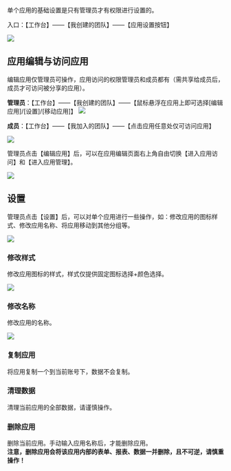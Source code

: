 单个应用的基础设置是只有管理员才有权限进行设置的。

入口：【工作台】——【我创建的团队】——【应用设置按钮】


![](../img/4-1-5i1.png)

## 应用编辑与访问应用
编辑应用仅管理员可操作，应用访问的权限管理员和成员都有（需共享给成员后，成员才可访问被分享的应用）。

**管理员**：【工作台】——【我创建的团队】——【鼠标悬浮在应用上即可选择[编辑应用]/[设置]/[移动应用]】
![](../img/4-1-5i2.png)

**成员**：【工作台】——【我加入的团队】——【点击应用任意处仅可访问应用】

![](../img/4-1-5i3.gif)

管理员点击【编辑应用】后，可以在应用编辑页面右上角自由切换【进入应用访问】和【进入应用管理】。

![](../img/4-1-5i4.gif)


## 设置
管理员点击【设置】后，可以对单个应用进行一些操作，如：修改应用的图标样式、修改应用名称、将应用移动到其他分组等。

![](../img/4-1-5i5.png)

### 修改样式
修改应用图标的样式，样式仅提供固定图标选择+颜色选择。

![](../img/4-1-5i6.gif)

### 修改名称
修改应用的名称。

![](../img/4-1-5i7.gif)
### 复制应用
将应用复制一个到当前账号下，数据不会复制。

### 清理数据
清理当前应用的全部数据，请谨慎操作。

### 删除应用
删除当前应用。手动输入应用名称后，才能删除应用。<br/>
**注意，删除应用会将该应用内部的表单、报表、数据一并删除，且不可逆，请慎重操作！**


